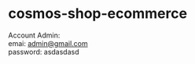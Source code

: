 # cosmos-shop-ecommerce

Account Admin: <br />
  emai: admin@gmail.com <br />
  password: asdasdasd
